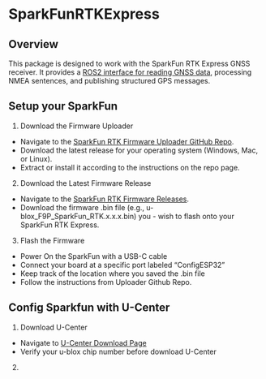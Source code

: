 # SparkFunRTKExpress

## Overview
This package is designed to work with the SparkFun RTK Express GNSS receiver. It provides a [ROS2 interface for reading GNSS data](https://github.com/CARVER-NEXT-GEN/gps_interface), processing NMEA sentences, and publishing structured GPS messages.

## Setup your SparkFun
1. Download the Firmware Uploader
- Navigate to the [SparkFun RTK Firmware Uploader GitHub Repo](https://github.com/sparkfun/SparkFun_RTK_Firmware_Uploader).
- Download the latest release for your operating system (Windows, Mac, or Linux).
- Extract or install it according to the instructions on the repo page.
2. Download the Latest Firmware Release
- Navigate to the [SparkFun RTK Firmware Releases](https://github.com/sparkfun/SparkFun_RTK_Firmware).
- Download the firmware .bin file (e.g., u-blox_F9P_SparkFun_RTK.x.x.x.bin) you - wish to flash onto your SparkFun RTK Express.
3. Flash the Firmware
- Power On the SparkFun with a USB-C cable
- Connect your board at a specific port labeled “ConfigESP32”
- Keep track of the location where you saved the .bin file
- Follow the instructions from Uploader Github Repo.

## Config Sparkfun with U-Center
1. Download U-Center
- Navigate to [U-Center Download Page](https://www.u-blox.com/en/product/u-center)
- Verify your u-blox chip number before download U-Center
2. 
